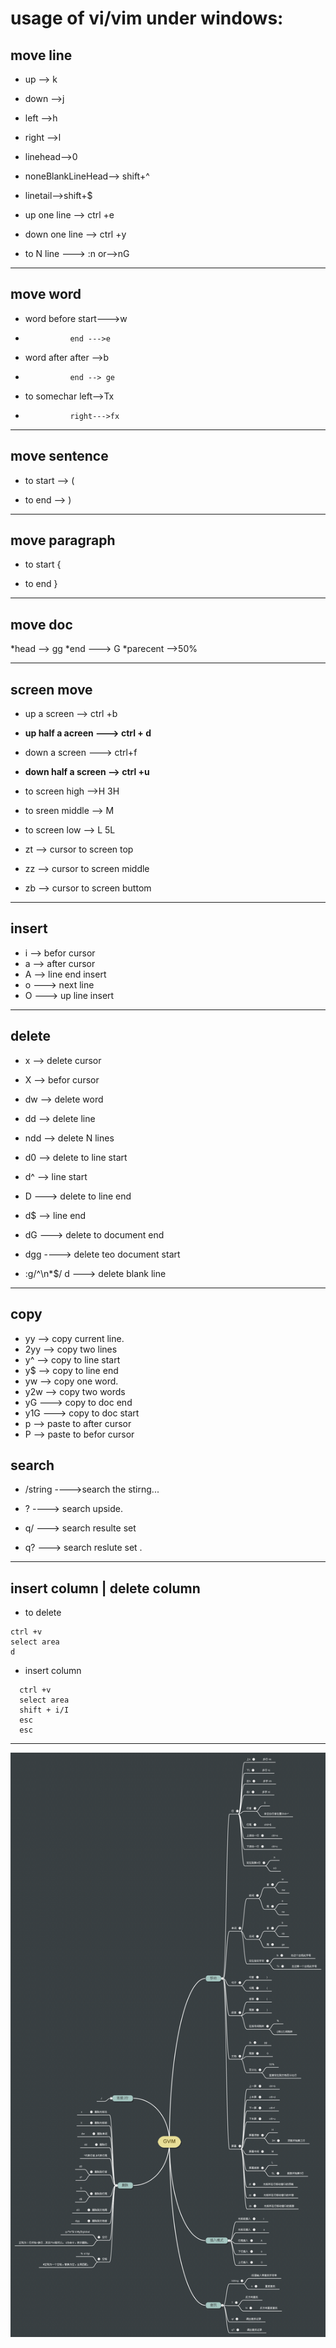 # usage of vi/vim under windows:

## move line

* up --> k

* down -->j

* left -->h

* right -->l

* linehead-->0

* noneBlankLineHead--> shift+^

* linetail-->shift+$

* up one line --> ctrl +e

* down one line --> ctrl +y

* to N line ---> :n    or-->nG

----

## move word

* word before  start--->w

* 				end --->e

* word after after -->b

* 				end --> ge

* to somechar  left-->Tx

* 				right--->fx

---

## move sentence 

* to start --> (

* to end --> )

---
## move paragraph

* to start {

* to end }

---
## move doc

*head --> gg
*end ---> G
*parecent -->50%

----

## screen move

* up a screen --> ctrl +b

* **up half a acreen ---> ctrl + d**

* down a screen ---> ctrl+f

* **down half a screen --> ctrl +u**

* to screen high -->H    3H

* to sreen middle --> M

* to screen low --> L 5L

* zt  --> cursor to screen top 

* zz --> cursor to screen middle

* zb --> cursor to screen buttom

----

## insert 

* i --> befor cursor 
* a --> after cursor
* A --> line end insert
* o ---> next line
* O ---> up line insert

---

## delete

* x --> delete cursor

* X --> befor cursor

* dw --> delete word

* dd --> delete line

* ndd --> delete N lines

* d0 --> delete to line start

* d^ -->			line start

* D ---> delete to line end

* d$ --> 			line end

* dG ---> delete to document end

* dgg ----> delete teo document start

* :g/^\n*$/ d ---> delete blank line

----
## copy

* yy --> copy current line.
* 2yy --> copy two lines
* y^ --> copy to line start
* y$ --> copy to line end
* yw --> copy one word.
* y2w --> copy two words
* yG ---> copy to  doc end
* y1G ---> copy to doc start
* p --> paste to after cursor 
* P --> paste to befor cursor 

## search

* /string  ---->search the stirng...

* ? ----> search upside.

* q/ ---> search resulte set

* q? ---> search reslute set .

----
## insert column | delete column

* to delete 

```
ctrl +v   
select area
d
```

* insert column

```
  ctrl +v
  select area
  shift + i/I
  esc
  esc
```

----

![vi summary](https://raw.githubusercontent.com/urmyfaith/GitVimUsage/master/vi.png "")

